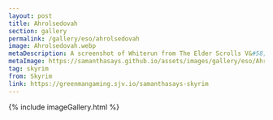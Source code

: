 ```yaml
---
layout: post
title: Ahrolsedovah
section: gallery
permalink: /gallery/eso/ahrolsedovah
image: Ahrolsedovah.webp
metaDescription: A screenshot of Whiterun from The Elder Scrolls V&#58; Skyrim, taken by Samantha Says.
metaImage: https://samanthasays.github.io/assets/images/gallery/eso/Ahrolsedovah.webp
tag: skyrim
from: Skyrim
link: https://greenmangaming.sjv.io/samanthasays-skyrim
---
```

{% include imageGallery.html %}